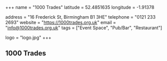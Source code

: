 +++
name = "1000 Trades"
latitude = 52.4851635
longitude = -1.91378

address = "16 Frederick St, Birmingham B1 3HE"
telephone = "0121 233 2693"
website = "https://1000trades.org.uk"
email = "info@1000trades.org.uk"
tags = ["Event Space", "Pub/Bar", "Restaurant"]

logo = "logo.jpg"
+++

## 1000 Trades

